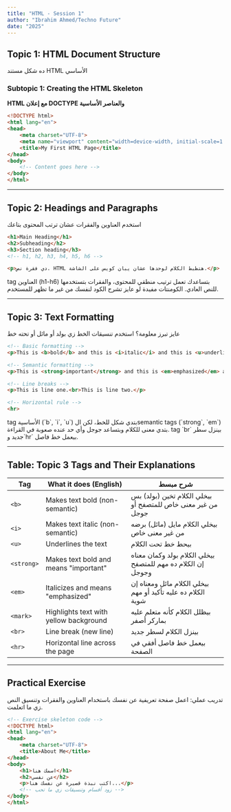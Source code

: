 ```yaml
---
title: "HTML - Session 1"
author: "Ibrahim Ahmed/Techno Future"
date: "2025"
---
```


## Topic 1: HTML Document Structure

<div class="arabic">
ده شكل مستند HTML الأساسي
</div>

### Subtopic 1: Creating the HTML Skeleton

**HTML مع إعلان DOCTYPE والعناصر الأساسية**

```html
<!DOCTYPE html>
<html lang="en">
<head>
    <meta charset="UTF-8">
    <meta name="viewport" content="width=device-width, initial-scale=1.0">
    <title>My First HTML Page</title>
</head>
<body>
    <!-- Content goes here -->
</body>
</html>
```

<!-- PAGE BREAK -->

---

## Topic 2: Headings and Paragraphs

<div class="arabic">
استخدم العناوين والفقرات عشان ترتب المحتوى بتاعك
</div>

```html
<h1>Main Heading</h1>
<h2>Subheading</h2>
<h3>Section heading</h3>
<!-- h1, h2, h3, h4, h5, h6 -->

<p>دي فقرة نص. HTML هتظبط الكلام لوحدها عشان يبان كويس على الشاشة.</p>
```

<div class="arabic">
tag العناوين (h1-h6) بتساعدك تعمل ترتيب منطقي للمحتوى، والفقرات بتستخدمها للنص العادي. الكومنتات مفيدة لو عايز تشرح الكود لنفسك من غير ما تظهر للمستخدم.
</div>

<!-- PAGE BREAK -->

---

## Topic 3: Text Formatting

<div class="arabic">
عايز تبرز معلومة؟ استخدم تنسيقات الخط زي بولد أو مائل أو تحته خط
</div>

```html
<!-- Basic formatting -->
<p>This is <b>bold</b> and this is <i>italic</i> and this is <u>underlined</u>.</p>

<!-- Semantic formatting -->
<p>This is <strong>important</strong> and this is <em>emphasized</em> and this is <mark>highlighted</mark>.</p>

<!-- Line breaks -->
<p>This is line one.<br>This is line two.</p>

<!-- Horizontal rule -->
<hr>
```

<div class="arabic">
tag الأساسية (`b`, `i`, `u`) بتدي شكل للخط، لكن الsemantic tags (`strong`, `em`) بتدي معنى للكلام وبتساعد جوجل وأي حد عنده صعوبة في القراءة. tag `br` بينزل سطر جديد و`hr` بيعمل خط فاصل.
</div>

<!-- PAGE BREAK -->

---

## Table: Topic 3 Tags and Their Explanations

| Tag      | What it does (English)                | شرح مبسط                                |
|----------|---------------------------------------|------------------------------------------|
| `<b>`    | Makes text bold (non-semantic)        | بيخلي الكلام تخين (بولد) بس من غير معنى خاص للمتصفح أو جوجل |
| `<i>`    | Makes text italic (non-semantic)      | بيخلي الكلام مايل (مائل) برضه من غير معنى خاص |
| `<u>`    | Underlines the text                   | بيحط خط تحت الكلام |
| `<strong>` | Makes text bold and means "important" | بيخلي الكلام بولد وكمان معناه إن الكلام ده مهم للمتصفح وجوجل |
| `<em>`   | Italicizes and means "emphasized"     | بيخلي الكلام مائل ومعناه إن الكلام ده عليه تأكيد أو مهم شوية |
| `<mark>` | Highlights text with yellow background | بيظلل الكلام كأنه متعلم عليه بماركر أصفر |
| `<br>`   | Line break (new line)                 | بينزل الكلام لسطر جديد |
| `<hr>`   | Horizontal line across the page       | بيعمل خط فاصل أفقي في الصفحة |

<!-- PAGE BREAK -->

---

## Practical Exercise

<div class="arabic">
تدريب عملي: اعمل صفحة تعريفية عن نفسك باستخدام العناوين والفقرات وتنسيق النص زي ما اتعلمت.
</div>

```html
<!-- Exercise skeleton code -->
<!DOCTYPE html>
<html lang="en">
<head>
    <meta charset="UTF-8">
    <title>About Me</title>
</head>
<body>
    <h1>اسمك هنا</h1>
    <h2>عن نفسي</h2>
    <p>اكتب نبذة قصيرة عن نفسك هنا...</p>
    <!-- زود أقسام وتنسيقات زي ما تحب -->
</body>
</html>
```
